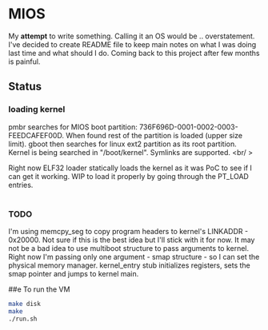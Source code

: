 # MIOS
My **attempt** to write something. Calling it an OS would be .. overstatement. I've decided to create README file to keep main notes on what I was doing last time and what should I do. Coming back to this project after few months is painful.

## Status
### loading kernel
pmbr searches for MIOS boot partition: 736F696D-0001-0002-0003-FEEDCAFEF00D. When found rest of the partition is loaded (upper size limit). gboot then searches for linux ext2 partition as its root partition.<br />
Kernel is being searched in "/boot/kernel". Symlinks are supported. <br/ ><br />

Right now ELF32 loader statically loads the kernel as it was PoC to see if I can get it working. WIP to load it properly by going through the PT_LOAD entries.<br /><br />

### TODO
I'm using memcpy_seg to copy program headers to kernel's LINKADDR - 0x20000. Not sure if this is the best idea but I'll stick with it for now. It may not be a bad idea to use multiboot structure to pass arguments to kernel. Right now I'm passing only one argument - smap structure - so I can set the physical memory manager. kernel_entry stub initializes registers, sets the smap pointer and jumps to kernel main. 

##e To run the VM
```sh
make disk
make
./run.sh
```
